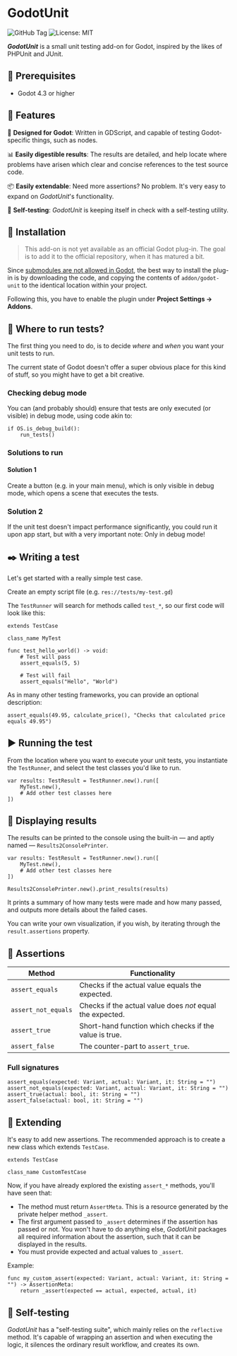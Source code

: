 # GodotUnit

![GitHub Tag](https://img.shields.io/github/v/tag/markhj/godot-unit?label=version)
![License: MIT](https://img.shields.io/badge/License-MIT-yellow.svg?label=license)

**_GodotUnit_** is a small unit testing add-on for Godot, inspired by
the likes of PHPUnit and JUnit.

## 💫 Prerequisites

- Godot 4.3 or higher

## 🔖 Features

🎁 **Designed for Godot**: Written in GDScript, and capable of testing Godot-specific
things, such as nodes.

📊 **Easily digestible results**: The results are detailed, and help locate
where problems have arisen which clear and concise references to the test source code.

📦 **Easily extendable**: Need more assertions? No problem. It's very easy to
expand on _GodotUnit_'s functionality.

🔬 **Self-testing**: _GodotUnit_ is keeping itself in check with a self-testing utility.

## 🚀 Installation

> This add-on is not yet available as an official Godot plug-in.
> The goal is to add it to the official repository, when it has matured a bit.

Since
[submodules are not allowed in Godot](https://docs.godotengine.org/en/latest/community/asset_library/submitting_to_assetlib.html#requirements),
the best way to install the plug-in is by downloading the code, and copying the contents
of ``addon/godot-unit`` to the identical location within your project.

Following this, you have to enable the plugin under **Project Settings &rarr; Addons**.

## 🚦 Where to run tests?

The first thing you need to do, is to decide _where_ and _when_ you want
your unit tests to run.

The current state of Godot doesn't offer a super obvious
place for this kind of stuff, so you might have to get a bit creative.

### Checking debug mode

You can (and probably should) ensure that tests are only executed (or visible)
in debug mode, using code akin to:

````gdscript
if OS.is_debug_build():
    run_tests()
````

### Solutions to run

#### Solution 1

Create a button (e.g. in your main menu), which is only visible in
debug mode, which opens a scene that executes the tests.

### Solution 2

If the unit test doesn't impact performance significantly,
you could run it upon app start, but with a very important
note: Only in debug mode!

## ✒️ Writing a test

Let's get started with a really simple test case.

Create an empty script file (e.g. ``res://tests/my-test.gd``)

The ``TestRunner`` will search for methods called ``test_*``, so our
first code will look like this:

````GDScript
extends TestCase

class_name MyTest

func test_hello_world() -> void:
    # Test will pass
    assert_equals(5, 5)
    
    # Test will fail
    assert_equals("Hello", "World")
````

As in many other testing frameworks, you can provide an optional description:

````GDScript
assert_equals(49.95, calculate_price(), "Checks that calculated price equals 49.95")
````

## ▶️ Running the test

From the location where you want to execute your unit tests, you
instantiate the ``TestRunner``, and select the test classes you'd like to run.

````GDScript
var results: TestResult = TestRunner.new().run([
    MyTest.new(),
    # Add other test classes here
])
````

## 📢 Displaying results

The results can be printed to the console using the built-in &mdash; and aptly named
&mdash; ``Results2ConsolePrinter``.

````GDScript
var results: TestResult = TestRunner.new().run([
    MyTest.new(),
    # Add other test classes here
])

Results2ConsolePrinter.new().print_results(results)
````

It prints a summary of how many tests were made and how many passed,
and outputs more details about the failed cases.

You can write your own visualization, if you wish, by iterating through
the ``result.assertions`` property.

## 📜 Assertions

| Method                | Functionality                                             |
|-----------------------|-----------------------------------------------------------|
| ``assert_equals``     | Checks if the actual value equals the expected.           |
| ``assert_not_equals`` | Checks if the actual value does _not_ equal the expected. |
| ``assert_true``       | Short-hand function which checks if the value is true.    |
| ``assert_false``      | The counter-part to ``assert_true``.                      |

### Full signatures

````GDScript
assert_equals(expected: Variant, actual: Variant, it: String = "")
assert_not_equals(expected: Variant, actual: Variant, it: String = "")
assert_true(actual: bool, it: String = "")
assert_false(actual: bool, it: String = "")
````

## 🌿 Extending

It's easy to add new assertions. The recommended approach is to create
a new class which extends ``TestCase``.

````GDScript
extends TestCase

class_name CustomTestCase
````

Now, if you have already explored the existing ``assert_*`` methods,
you'll have seen that:

- The method must return ``AssertMeta``. This is a resource generated by
  the private helper method ``_assert``.
- The first argument passed to ``_assert`` determines if the assertion has
  passed or not. You won't have to do anything else, _GodotUnit_ packages
  all required information about the assertion, such that it can be displayed
  in the results.
- You must provide expected and actual values to ``_assert``.

Example:

````GDScript
func my_custom_assert(expected: Variant, actual: Variant, it: String = "") -> AssertionMeta:
	return _assert(expected == actual, expected, actual, it)
````

## 🔬 Self-testing

_GodotUnit_ has a "self-testing suite", which mainly relies on the
``reflective`` method. It's capable of wrapping an assertion and when
executing the logic, it silences the ordinary result workflow, and creates
its own.

